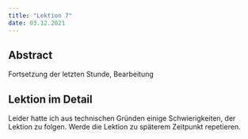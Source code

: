 ```yaml
---
title: "Lektion 7"
date: 03.12.2021
---
```

## Abstract
Fortsetzung der letzten Stunde, Bearbeitung 
## Lektion im Detail

Leider hatte ich aus technischen Gründen einige Schwierigkeiten, der Lektion zu folgen. Werde die Lektion zu späterem Zeitpunkt repetieren.
